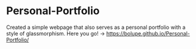 # Personal-Portfolio
Created a simple webpage that also serves as a personal portfolio with a style of glassmorphism.
Here you go! -> https://bolupe.github.io/Personal-Portfolio/
